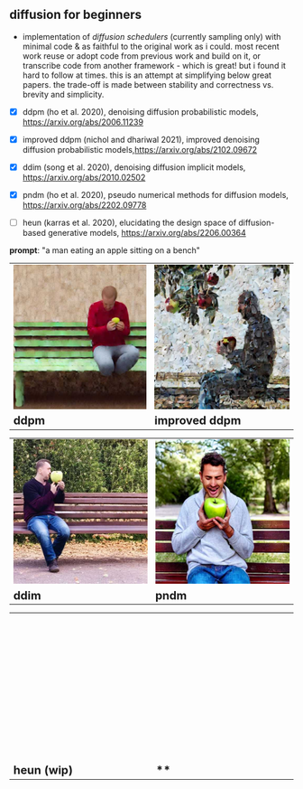 ## diffusion for beginners

- implementation of _diffusion schedulers_ (currently sampling only) with minimal code & as faithful to the original work as i could. most recent work reuse or adopt code from previous work and build on it, or transcribe code from another framework - which is great! but i found it hard to follow at times. this is an attempt at simplifying below great papers. the trade-off is made between stability and correctness vs. brevity and simplicity. 

- [x] ddpm (ho et al. 2020), denoising diffusion probabilistic models, https://arxiv.org/abs/2006.11239
- [x] improved ddpm (nichol and dhariwal 2021), improved denoising diffusion probabilistic models,https://arxiv.org/abs/2102.09672
- [x] ddim (song et al. 2020), denoising diffusion implicit models, https://arxiv.org/abs/2010.02502
- [x] pndm (ho et al. 2020), pseudo numerical methods for diffusion models, https://arxiv.org/abs/2202.09778
- [ ] heun (karras et al. 2020), elucidating the design space of diffusion-based
generative models, https://arxiv.org/abs/2206.00364


**prompt**: "a man eating an apple sitting on a bench"

<table>
 <tr>
    <td><img src="images/ddpm.jpg" height="256" width="256"></td>
    <td><img src='images/improved_ddpm.jpg' height="256" width="256"></td>
 </tr>
 <tr>
   <td><b style="font-size:20px">ddpm</b></td>
   <td><b style="font-size:20px">improved ddpm</b></td>
 </tr>
</table>


<table>
 <tr>
    <td><img src='images/ddim.jpg' height="256" width="256"></td>
    <td><img src='images/pndm.jpg' height="256" width="256"></td>
 </tr>
 <tr>
   <td><b style="font-size:20px">ddim</b></td>
   <td><b style="font-size:20px">pndm</b></td>
 </tr>
</table>


<table>
 <tr>
    <td><img src='data:image/gif;base64,R0lGODlhAQABAAAAACH5BAEKAAEALAAAAAABAAEAAAICTAEAOw==' height="256" width="256"></td>
    <td><img src='data:image/gif;base64,R0lGODlhAQABAAAAACH5BAEKAAEALAAAAAABAAEAAAICTAEAOw==' height="256" width="256"></td>
 </tr>
 <tr>
   <td><b style="font-size:20px">heun (wip)</b></td>
   <td><b style="font-size:20px">**  </b></td>
 </tr>
</table>

